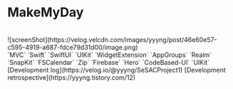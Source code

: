 # MakeMyDay
<br/>
![screenShot](https://velog.velcdn.com/images/yyyng/post/46e60e57-c595-4919-a687-fdce79d31d00/image.png)
<br/>
`MVC` `Swift` `SwiftUI` `UIKit` `WidgetExtension` `AppGroups` `Realm` `SnapKit` `FSCalendar` `Zip` `Firebase` `Hero` `CodeBased-UI` `UIKit`
<br/>
[Development log](https://velog.io/@yyyng/SeSACProject1)  
[Development retrospective](https://yyyng.tistory.com/12)
